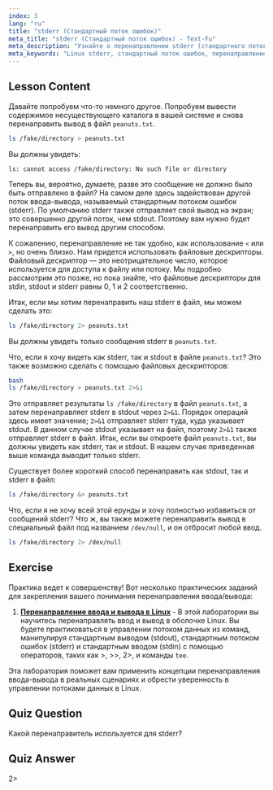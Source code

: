 ```yaml
---
index: 3
lang: "ru"
title: "stderr (Стандартный поток ошибок)"
meta_title: "stderr (Стандартный поток ошибок) - Text-Fu"
meta_description: "Узнайте о перенаправлении stderr (стандартного потока ошибок) в Linux. Разберитесь с 2>, 2>&1, &> и /dev/null для обработки ошибок в Bash. Улучшите свои навыки работы с командной строкой Linux!"
meta_keywords: "Linux stderr, стандартный поток ошибок, перенаправление 2>, 2>&1, перенаправление &>, /dev/null, обработка ошибок Bash, учебник Linux, Linux для начинающих"
---
```


## Lesson Content

Давайте попробуем что-то немного другое. Попробуем вывести содержимое несуществующего каталога в вашей системе и снова перенаправить вывод в файл `peanuts.txt`.

```bash
ls /fake/directory > peanuts.txt
```

Вы должны увидеть:

```plaintext
ls: cannot access /fake/directory: No such file or directory
```

Теперь вы, вероятно, думаете, разве это сообщение не должно было быть отправлено в файл? На самом деле здесь задействован другой поток ввода-вывода, называемый стандартным потоком ошибок (stderr). По умолчанию stderr также отправляет свой вывод на экран; это совершенно другой поток, чем stdout. Поэтому вам нужно будет перенаправить его вывод другим способом.

К сожалению, перенаправление не так удобно, как использование `<` или `>`, но очень близко. Нам придется использовать файловые дескрипторы. Файловый дескриптор — это неотрицательное число, которое используется для доступа к файлу или потоку. Мы подробно рассмотрим это позже, но пока знайте, что файловые дескрипторы для stdin, stdout и stderr равны 0, 1 и 2 соответственно.

Итак, если мы хотим перенаправить наш stderr в файл, мы можем сделать это:

```bash
ls /fake/directory 2> peanuts.txt
```

Вы должны увидеть только сообщения stderr в `peanuts.txt`.

Что, если я хочу видеть как stderr, так и stdout в файле `peanuts.txt`? Это также возможно сделать с помощью файловых дескрипторов:

```bash
bash
ls /fake/directory > peanuts.txt 2>&1
```

Это отправляет результаты `ls /fake/directory` в файл `peanuts.txt`, а затем перенаправляет stderr в stdout через `2>&1`. Порядок операций здесь имеет значение; `2>&1` отправляет stderr туда, куда указывает stdout. В данном случае stdout указывает на файл, поэтому `2>&1` также отправляет stderr в файл. Итак, если вы откроете файл `peanuts.txt`, вы должны увидеть как stderr, так и stdout. В нашем случае приведенная выше команда выводит только stderr.

Существует более короткий способ перенаправить как stdout, так и stderr в файл:

```bash
ls /fake/directory &> peanuts.txt
```

Что, если я не хочу всей этой ерунды и хочу полностью избавиться от сообщений stderr? Что ж, вы также можете перенаправить вывод в специальный файл под названием `/dev/null`, и он отбросит любой ввод.

```bash
ls /fake/directory 2> /dev/null
```

## Exercise

Практика ведет к совершенству! Вот несколько практических заданий для закрепления вашего понимания перенаправления ввода/вывода:

1. **[Перенаправление ввода и вывода в Linux](https://labex.io/ru/labs/comptia-redirecting-input-and-output-in-linux-590840)** - В этой лаборатории вы научитесь перенаправлять ввод и вывод в оболочке Linux. Вы будете практиковаться в управлении потоком данных из команд, манипулируя стандартным выводом (stdout), стандартным потоком ошибок (stderr) и стандартным вводом (stdin) с помощью операторов, таких как >, >>, 2>, и команды `tee`.

Эта лаборатория поможет вам применить концепции перенаправления ввода-вывода в реальных сценариях и обрести уверенность в управлении потоками данных в Linux.

## Quiz Question

Какой перенаправитель используется для stderr?

## Quiz Answer

2>
